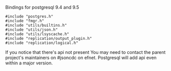Bindings for postgresql 9.4 and 9.5

```
#include "postgres.h"
#include "fmgr.h"
#include "utils/builtins.h"
#include "utils/json.h"
#include "utils/lsyscache.h"
#include "replication/output_plugin.h"
#include "replication/logical.h"
```

If you notice that there's api not present
You may need to contact the parent project's
maintainers on #jsoncdc on efnet. Postgresql
will add api even within a major version.
